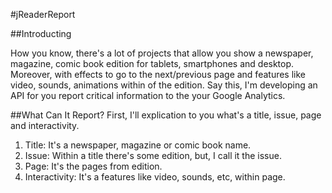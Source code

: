 #jReaderReport

##Introducting

How you know, there's a lot of projects that allow you show a newspaper, magazine, comic book edition for tablets, smartphones and desktop. Moreover, with effects to go to the next/previous page and features like video, sounds, animations within of the edition. Say this, I'm developing an API for you report critical information to the your Google Analytics.

##What Can It Report?
First, I'll explication to you what's a title, issue, page and interactivity.

1. Title: It's a newspaper, magazine or comic book name. 
2. Issue: Within a title there's some edition, but, I call it the issue.
3. Page: It's the pages from edition.
4. Interactivity: It's a features like video, sounds, etc, within page.

